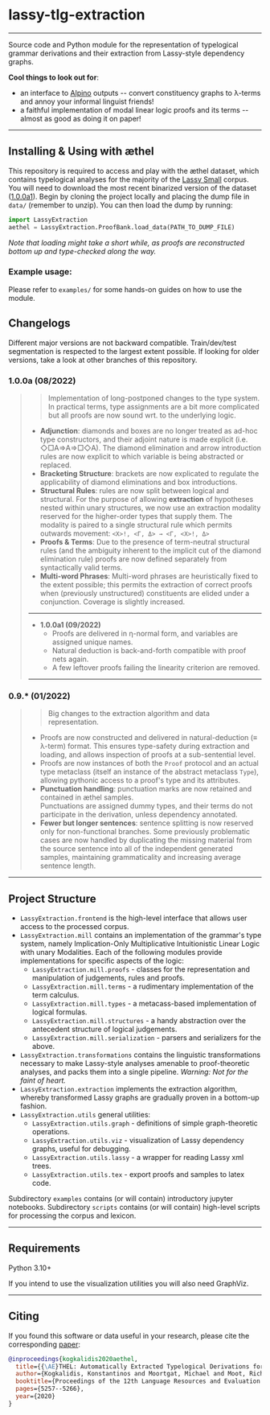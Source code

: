 # lassy-tlg-extraction

---

Source code and Python module for the representation of typelogical grammar derivations and their extraction from 
Lassy-style dependency graphs. 


**Cool things to look out for**:
* an interface to [Alpino](http://www.let.rug.nl/vannoord/alp/Alpino/) outputs -- convert constituency graphs to λ-terms and annoy your informal linguist friends!
* a faithful implementation of modal linear logic proofs and its terms -- almost as good as doing it on paper!
---

## Installing & Using with æthel
This repository is required to access and play with the æthel dataset, which contains typelogical analyses
for the majority of the [Lassy Small](https://taalmaterialen.ivdnt.org/download/lassy-klein-corpus6/) corpus.
You will need to download the most recent binarized version of the dataset
([1.0.0a1](https://surfdrive.surf.nl/files/index.php/s/IaOwvDdqfXqA5hj)). 
Begin by cloning the project locally and placing the dump file in `data/` (remember to unzip).
You can then load the dump by running:

```python
import LassyExtraction
aethel = LassyExtraction.ProofBank.load_data(PATH_TO_DUMP_FILE)
```

*Note that loading might take a short while, as proofs are reconstructed bottom up and type-checked along the way.*

### Example usage:
Please refer to `examples/` for some hands-on guides on how to use the module.


## Changelogs
Different major versions are not backward compatible. 
Train/dev/test segmentation is respected to the largest extent possible. 
If looking for older versions, take a look at other branches of this repository.


### 1.0.0a (08/2022)
>  >Implementation of long-postponed changes to the type system. In practical terms, type assignments are a bit more 
complicated but all proofs are now sound wrt. to the underlying logic.
>
>
> * **Adjunction**: diamonds and boxes are no longer treated as ad-hoc type constructors, and their adjoint nature is
> made explicit (i.e. ◇□A⇒A⇒□◇A). The diamond elimination and arrow introduction rules are now explicit to which
> variable is being abstracted or replaced.
> * **Bracketing Structure**: brackets are now explicated to regulate the applicability of diamond eliminations 
> and box introductions. 
> * **Structural Rules**: rules are now split between logical and structural. For the purpose of allowing 
> **extraction** of hypotheses nested within unary structures, we now use an extraction modality reserved for the
> higher-order types that supply them. The modality is paired to a single structural rule which permits outwards movement:
> `<Χ>!, <Γ, Δ> → <Γ, <Χ>!, Δ>`
> * **Proofs & Terms**: Due to the presence of term-neutral structural rules (and the ambiguity inherent to the implicit
> cut of the diamond elimination rule) proofs are now defined separately from syntactically valid terms.
> * **Multi-word Phrases**: Multi-word phrases are heuristically fixed to the extent possible; this permits the 
> extraction of correct proofs when (previously unstructured) constituents are elided under a conjunction. Coverage is
> slightly increased.
> ---
> * **1.0.0a1 (09/2022)**
>   * Proofs are delivered in η-normal form, and variables are assigned unique names.
>   * Natural deduction is back-and-forth compatible with proof nets again.
>   * A few leftover proofs failing the linearity criterion are removed. 
> ---
 
### **0.9.\* (01/2022)**

> > Big changes to the extraction algorithm and data representation.
> * Proofs are now constructed and delivered in natural-deduction (≡ λ-term) format. This ensures type-safety during 
> extraction and loading, and allows inspection of proofs at a sub-sentential level.
> * Proofs are now instances of both the `Proof` protocol and an actual type metaclass (itself an instance of the abstract 
> metaclass `Type`), allowing pythonic access to a proof's type and its attributes.
> * **Punctuation handling**: punctuation marks are now retained and contained in æthel samples.  
> Punctuations are assigned dummy types, and their terms do not participate in the derivation, unless 
> dependency annotated.
> * **Fewer but longer sentences**: sentence splitting is now reserved only for non-functional branches.
> Some previously problematic cases are now handled by duplicating the missing material from the source 
> sentence into all of the independent generated samples, maintaining grammaticality and increasing average  
> sentence length.
---

## Project Structure
* `LassyExtraction.frontend` is the high-level interface that allows user access to the processed corpus.
* `LassyExtraction.mill` contains an implementation of the grammar's type system, namely 
 Implication-Only Multiplicative Intuitionistic Linear Logic with unary Modalities.
Each of the following modules provide implementations for specific aspects of the logic:
  * `LassyExtraction.mill.proofs` - classes for the representation and manipulation of 
  judgements, rules and proofs.
  * `LassyExtraction.mill.terms` - a rudimentary implementation of the term calculus.
  * `LassyExtraction.mill.types` - a metacass-based implementation of logical formulas.
  * `LassyExtraction.mill.structures` - a handy abstraction over the antecedent structure of logical judgements.
  * `LassyExtraction.mill.serialization` - parsers and serializers for the above.
* `LassyExtraction.transformations` contains the linguistic transformations necessary to make Lassy-style 
 analyses amenable to proof-theoretic analyses, and packs them into a single pipeline. *Warning: Not for the 
faint of heart.* 
* `LassyExtraction.extraction` implements the extraction algorithm, whereby transformed Lassy graphs are gradually
proven in a bottom-up fashion.
* `LassyExtraction.utils` general utilities:
  * `LassyExtraction.utils.graph` - definitions of simple graph-theoretic operations.
  * `LassyExtraction.utils.viz` - visualization of Lassy dependency graphs, useful for debugging.
  * `LassyExtraction.utils.lassy` - a wrapper for reading Lassy xml trees.
  * `LassyExtraction.utils.tex` - export proofs and samples to latex code.

Subdirectory `examples` contains (or will contain) introductory jupyter notebooks. 
Subdirectory `scripts` contains (or will contain) high-level scripts for processing the corpus and lexicon.


---

## Requirements
Python 3.10+

If you intend to use the visualization utilities you will also need GraphViz.

---
## Citing
If you found this software or data useful in your research, please cite the corresponding [paper](http://www.lrec-conf.org/proceedings/lrec2020/pdf/2020.lrec-1.647.pdf):
```BibTeX
@inproceedings{kogkalidis2020aethel,
  title={{\AE}THEL: Automatically Extracted Typelogical Derivations for Dutch},
  author={Kogkalidis, Konstantinos and Moortgat, Michael and Moot, Richard},
  booktitle={Proceedings of the 12th Language Resources and Evaluation Conference},
  pages={5257--5266},
  year={2020}
}
```
